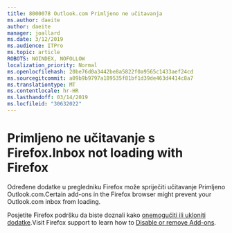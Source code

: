 ```yaml
---
title: 8000078 Outlook.com Primljeno ne učitavanja
ms.author: daeite
author: daeite
manager: joallard
ms.date: 3/12/2019
ms.audience: ITPro
ms.topic: article
ROBOTS: NOINDEX, NOFOLLOW
localization_priority: Normal
ms.openlocfilehash: 20be76d0a3442be8a5822f0a9565c1433aef24cd
ms.sourcegitcommit: a09b9b9797a189535f81bf1d39de463d4414c8a7
ms.translationtype: MT
ms.contentlocale: hr-HR
ms.lasthandoff: 03/14/2019
ms.locfileid: "30632022"
---
```

# <a name="inbox-not-loading-with-firefox"></a><span data-ttu-id="0585f-102">Primljeno ne učitavanje s Firefox.</span><span class="sxs-lookup"><span data-stu-id="0585f-102">Inbox not loading with Firefox</span></span>

<span data-ttu-id="0585f-103">Određene dodatke u pregledniku Firefox može spriječiti učitavanje Primljeno Outlook.com.</span><span class="sxs-lookup"><span data-stu-id="0585f-103">Certain add-ons in the Firefox browser might prevent your Outlook.com inbox from loading.</span></span>
  
<span data-ttu-id="0585f-104">Posjetite Firefox podršku da biste doznali kako [onemogućiti ili ukloniti dodatke](https://support.mozilla.org/kb/disable-or-remove-add-ons).</span><span class="sxs-lookup"><span data-stu-id="0585f-104">Visit Firefox support to learn how to [Disable or remove Add-ons](https://support.mozilla.org/kb/disable-or-remove-add-ons).</span></span>

